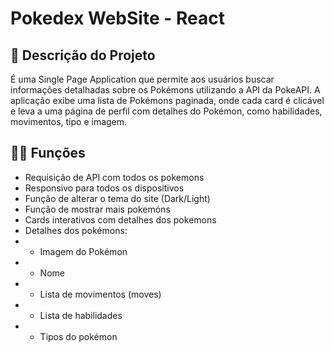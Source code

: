 # Pokedex WebSite - React

## 📜 Descrição do Projeto
É uma Single Page Application que permite aos usuários buscar informações detalhadas sobre os Pokémons utilizando a API da PokeAPI. A aplicação exibe uma lista de Pokémons paginada, onde cada card é clicável e leva a uma página de perfil com detalhes do Pokémon, como habilidades, movimentos, tipo e imagem.

## 👨‍💻 Funções
- Requisição de API com todos os pokemons
- Responsivo para todos os dispositivos
- Função de alterar o tema do site (Dark/Light)
- Função de mostrar mais pokemóns
- Cards interativos com detalhes dos pokemons
- Detalhes dos pokémons: 
- - Imagem do Pokémon
- - Nome
- - Lista de movimentos (moves)
- - Lista de habilidades
- - Tipos do pokémon